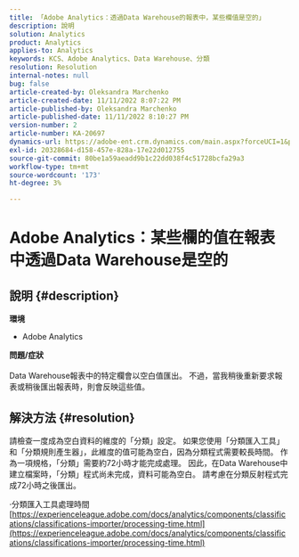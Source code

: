 ```yaml
---
title: 「Adobe Analytics：透過Data Warehouse的報表中，某些欄值是空的」
description: 說明
solution: Analytics
product: Analytics
applies-to: Analytics
keywords: KCS、Adobe Analytics、Data Warehouse、分類
resolution: Resolution
internal-notes: null
bug: false
article-created-by: Oleksandra Marchenko
article-created-date: 11/11/2022 8:07:22 PM
article-published-by: Oleksandra Marchenko
article-published-date: 11/11/2022 8:10:27 PM
version-number: 2
article-number: KA-20697
dynamics-url: https://adobe-ent.crm.dynamics.com/main.aspx?forceUCI=1&pagetype=entityrecord&etn=knowledgearticle&id=5c36da70-fc61-ed11-9561-6045bd006b25
exl-id: 20328684-d158-457e-828a-17e22d012755
source-git-commit: 80be1a59aeadd9b1c22dd038f4c51728bcfa29a3
workflow-type: tm+mt
source-wordcount: '173'
ht-degree: 3%

---
```


# Adobe Analytics：某些欄的值在報表中透過Data Warehouse是空的

## 說明 {#description}

<b>環境</b>
- Adobe Analytics

<b>問題/症狀</b><br> <br>Data Warehouse報表中的特定欄會以空白值匯出。 不過，當我稍後重新要求報表或稍後匯出報表時，則會反映這些值。

## 解決方法 {#resolution}


請檢查一度成為空白資料的維度的「分類」設定。 如果您使用「分類匯入工具」和「分類規則產生器」，此維度的值可能為空白，因為分類程式需要較長時間。 作為一項規格，「分類」需要約72小時才能完成處理。 因此，在Data Warehouse中建立檔案時，「分類」程式尚未完成，資料可能為空白。 請考慮在分類反射程式完成72小時之後匯出。

·分類匯入工具處理時間
[https://experienceleague.adobe.com/docs/analytics/components/classifications/classifications-importer/processing-time.html](https://experienceleague.adobe.com/docs/analytics/components/classifications/classifications-importer/processing-time.html)
